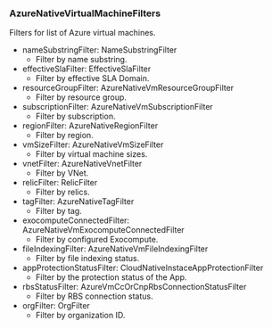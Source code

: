 ### AzureNativeVirtualMachineFilters
Filters for list of Azure virtual machines.

- nameSubstringFilter: NameSubstringFilter
  - Filter by name substring.
- effectiveSlaFilter: EffectiveSlaFilter
  - Filter by effective SLA Domain.
- resourceGroupFilter: AzureNativeVmResourceGroupFilter
  - Filter by resource group.
- subscriptionFilter: AzureNativeVmSubscriptionFilter
  - Filter by subscription.
- regionFilter: AzureNativeRegionFilter
  - Filter by region.
- vmSizeFilter: AzureNativeVmSizeFilter
  - Filter by virtual machine sizes.
- vnetFilter: AzureNativeVnetFilter
  - Filter by VNet.
- relicFilter: RelicFilter
  - Filter by relics.
- tagFilter: AzureNativeTagFilter
  - Filter by tag.
- exocomputeConnectedFilter: AzureNativeVmExocomputeConnectedFilter
  - Filter by configured Exocompute.
- fileIndexingFilter: AzureNativeVmFileIndexingFilter
  - Filter by file indexing status.
- appProtectionStatusFilter: CloudNativeInstaceAppProtectionFilter
  - Filter by the protection status of the App.
- rbsStatusFilter: AzureVmCcOrCnpRbsConnectionStatusFilter
  - Filter by RBS connection status.
- orgFilter: OrgFilter
  - Filter by organization ID.
